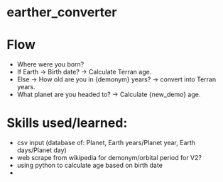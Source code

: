 # earther_converter
# Flow
- Where were you born?
- If Earth -> Birth date? -> Calculate Terran age.
- Else -> How old are you in {demonym} years? -> convert into Terran years.
- What planet are you headed to? -> Calculate {new_demo} age.

# Skills used/learned:
- csv input (database of: Planet, Earth years/Planet year, Earth days/Planet day)
- web scrape from wikipedia for demonym/orbital period for V2?
- using python to calculate age based on birth date
- 

